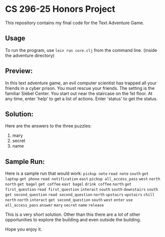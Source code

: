 # CS 296-25 Honors Project

This repository contains my final code for the Text Adventure Game.

## Usage

To run the program, use `lein run core.clj` from the command line. (inside the adventure directory)

## Preview:
In this text adventure game, an evil computer scientist has trapped all your friends in a cyber prison. You must rescue your friends.
The setting is the familiar Siebel Center. 
You start out near the staircase on the 1st floor. 
At any time, enter 'help' to get a list of actions. 
Enter 'status' to get the status.


## Solution:
Here are the answers to the three puzzles:
1. mary
2. secret
3. name

## Sample Run:
Here is a sample run that would work:
`pickup note`
`read note`
`south`
`get laptop`
`get phone`
`read notification`
`east`
`pickup all_access_pass`
`west`
`north`
`north`
`get bagel`
`get coffee`
`east bagel`
`drink coffee`
`north`
`get first_question`
`read first_question`
`interact`
`south`
`south`
`downstairs`
`south`
`get second_question`
`read second_question`
`north`
`upstairs`
`upstairs`
`chill`
`north`
`north`
`interact`
`get second_question`
`south`
`west`
`enter`
`use all_access_pass`
`answer`
`mary`
`secret`
`name`
`release`


This is a very short solution. Other than this there are a lot of other opportunities to explore the building and even outside the building.

Hope you enjoy it.


